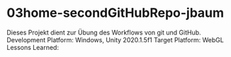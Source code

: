 # 03home-secondGitHubRepo-jbaum
Dieses Projekt dient zur Übung des Workflows von git und GitHub.
 Development Platform: Windows, Unity 2020.1.5f1
 Target Platform: WebGL
 Lessons Learned:
